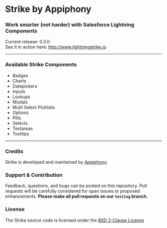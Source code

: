 # Strike by Appiphony
### Work smarter (not harder) with Salesforce Lightning Components
Current release: 0.3.0  
See it in action here: <a href="http://www.lightningstrike.io" target="_blank">http://www.lightningstrike.io</a>

---

### Available Strike Components
* Badges
* Charts
* Datepickers
* Inputs
* Lookups
* Modals
* Multi Select Picklists
* Options
* Pills
* Selects
* Textareas
* Tooltips

---

### Credits
Strike is developed and maintained by <a href="http://appiphony.com" target="_blank">Appiphony</a>.

### Support & Contribution
Feedback, questions, and bugs can be posted on this repository. Pull requests will be carefully considered for open issues or proposed enhancements. **Please make all pull requests on our `testing` branch.**

### License
The Strike source code is licensed under the <a href="http://opensource.org/licenses/BSD-2-Clause" target="_blank">BSD 2-Clause License</a>